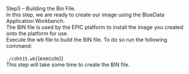 Step5 – Building the Bin File. <br>
In this step, we are ready to create our image using the BlueData Application Workbench.<br> The BIN file is used by the EPIC platform to install the image you created onto the platform for use. <br>
Execute the wb file to build the BIN file. To do so run the following command:<br>
<br>`./cdh515.wb`{{execute}}
<br>
This step will take some time to create the BIN file. 

